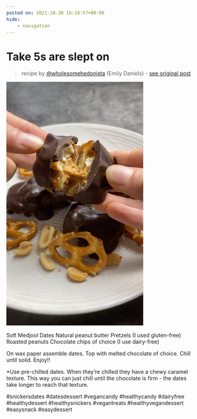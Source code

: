 ```yaml
---
posted on: 2021-10-30 16:18:57+00:00
hide:
    - navigation
---
```


# Take 5s are slept on  

> recipe by [@wholesomehedonista](https://www.instagram.com/wholesomehedonista/) 
(Emily Daniels) - [see original post](https://instagram.com/p/CVqMBWoJTBQ)

![](../img/wholesomehedonista_30-10-2021_1610.png)


Soft Medjool Dates
Natural peanut butter 
Pretzels (I used gluten-free) 
Roasted peanuts 
Chocolate chips of choice (I use dairy-free) 

On wax paper assemble dates.  Top with melted chocolate of choice. Chill until solid. Enjoy!! 

*Use pre-chilled dates. When they’re chilled they have a chewy caramel texture. This way you can just chill until the chocolate is firm - the dates take longer to reach that texture. 

\#snickersdates \#datesdessert \#vegancandy \#healthycandy \#dairyfree \#healthydessert \#healthysnickers \#vegantreats \#healthyvegandessert \#easysnack \#easydessert 